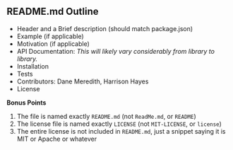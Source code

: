 ## README.md Outline

* Header and a Brief description (should match package.json)
* Example (if applicable)
* Motivation (if applicable)
* API Documentation: _This will likely vary considerably from library to library._
* Installation
* Tests
* Contributors: Dane Meredith, Harrison Hayes
* License

**Bonus Points**

1. The file is named exactly `README.md` (not `ReadMe.md`, or `README`)
2. The license file is named exactly `LICENSE` (not `MIT-LICENSE`, or `license`)
3. The entire license is not included in `README.md`, just a snippet saying it is MIT or Apache or whatever
